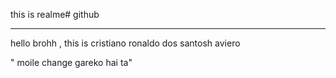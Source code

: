 <!-- thia  ia realme -->
this is realme#   g i t h u b 
<hr>

hello brohh , this is cristiano ronaldo dos santosh aviero



  
" moile change gareko hai ta"
